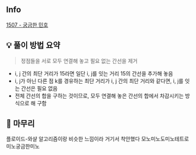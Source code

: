 ## Info
[1507 - 궁금한 민호](https://www.acmicpc.net/problem/1507)

## 💡 풀이 방법 요약
> 정점들을 서로 모두 연결해 놓고 필요 없는 간선을 제거
- i, j 간의 최단 거리가 15라면 일단 i, j를 잇는 거리 15의 간선을 추가해 놓음
- i, j가 아닌 다른 점 k를 경유하는 최단 거리가 i, j 간의 최단 거리와 같다면, i, j를 잇는 간선은 필요 없음
- 전체 간선의 합을 구하는 것이므로, 모두 연결해 놓은 간선의 합에서 차감시키는 방식으로 해 구함

## 🙂 마무리
플로이드-와샬 알고리즘이랑 비슷한 느낌이라 거기서 착안했다
모노미노도미노테트로미노궁금한미노